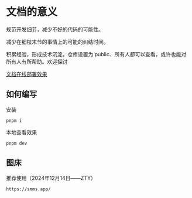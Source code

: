 # 文档的意义

规范开发细节，减少不好的代码的可能性。

减少在细枝末节的事情上的可能的纠结时间。

积累经验，形成技术沉淀。仓库设置为 public、所有人都可以查看，或许也能对所有人有所帮助。欢迎探讨

[文档在线部署效果](https://docs.liren.zty012.de/)

## 如何编写

安装

```
pnpm i
```

本地查看效果

```
pnpm dev
```

## 图床

推荐使用（2024年12月14日——ZTY）

```
https://smms.app/
```

